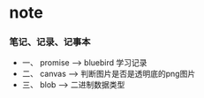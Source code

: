 # note
### 笔记、记录、记事本

- 一、 promise --> bluebird 学习记录
- 二、 canvas --> 判断图片是否是透明底的png图片
- 三、 blob --> 二进制数据类型
